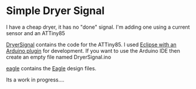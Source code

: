 # Simple Dryer Signal
I have a cheap dryer, it has no "done" signal.  I'm adding one using a current sensor and an ATTiny85

[DryerSignal](DryerSignal) contains the code for the ATTiny85.  I used [Eclipse with an Arduino plugin](http://sloeber.io) for development.  If you want to use the Arduino IDE then create an empty file named DryerSignal.ino

[eagle](eagle) contains the [Eagle](https://www.autodesk.com/products/eagle/overview) design files.

Its a work in progress....
